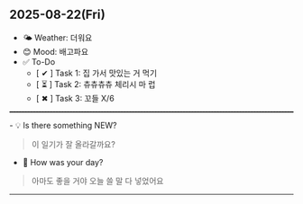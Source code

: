 ## 2025-08-22(Fri)

- 🌤 Weather: 더워요
- 😊 Mood: 배고파요
- ✅ To-Do
  - [ ✔ ] Task 1: 집 가서 맛있는 거 먹기
  - [ ⏳ ] Task 2: 츄츄츄츄 체리시 마 럽
  - [ ✖ ] Task 3: 꼬들 X/6
<hr style="border-top: 1px dashed #333;">
- 💡 Is there something NEW?

> 이 일기가 잘 올라갈까요?

- 📝 How was your day?

> 아마도 좋을 거야
> 오늘 쓸 말 다 넣었어요

---
